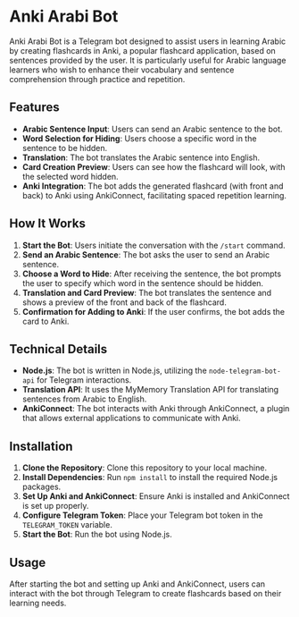 # Anki Arabi Bot

Anki Arabi Bot is a Telegram bot designed to assist users in learning Arabic by creating flashcards in Anki, a popular flashcard application, based on sentences provided by the user. It is particularly useful for Arabic language learners who wish to enhance their vocabulary and sentence comprehension through practice and repetition.

## Features

- **Arabic Sentence Input**: Users can send an Arabic sentence to the bot.
- **Word Selection for Hiding**: Users choose a specific word in the sentence to be hidden.
- **Translation**: The bot translates the Arabic sentence into English.
- **Card Creation Preview**: Users can see how the flashcard will look, with the selected word hidden.
- **Anki Integration**: The bot adds the generated flashcard (with front and back) to Anki using AnkiConnect, facilitating spaced repetition learning.

## How It Works

1. **Start the Bot**: Users initiate the conversation with the `/start` command.
2. **Send an Arabic Sentence**: The bot asks the user to send an Arabic sentence.
3. **Choose a Word to Hide**: After receiving the sentence, the bot prompts the user to specify which word in the sentence should be hidden.
4. **Translation and Card Preview**: The bot translates the sentence and shows a preview of the front and back of the flashcard.
5. **Confirmation for Adding to Anki**: If the user confirms, the bot adds the card to Anki.

## Technical Details

- **Node.js**: The bot is written in Node.js, utilizing the `node-telegram-bot-api` for Telegram interactions.
- **Translation API**: It uses the MyMemory Translation API for translating sentences from Arabic to English.
- **AnkiConnect**: The bot interacts with Anki through AnkiConnect, a plugin that allows external applications to communicate with Anki.

## Installation

1. **Clone the Repository**: Clone this repository to your local machine.
2. **Install Dependencies**: Run `npm install` to install the required Node.js packages.
3. **Set Up Anki and AnkiConnect**: Ensure Anki is installed and AnkiConnect is set up properly.
4. **Configure Telegram Token**: Place your Telegram bot token in the `TELEGRAM_TOKEN` variable.
5. **Start the Bot**: Run the bot using Node.js.

## Usage

After starting the bot and setting up Anki and AnkiConnect, users can interact with the bot through Telegram to create flashcards based on their learning needs.
